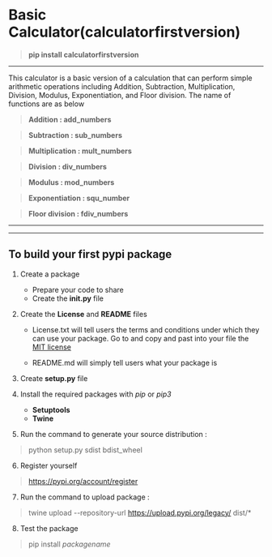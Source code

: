 # Basic Calculator(calculatorfirstversion) 
> **pip install calculatorfirstversion**
***
This calculator is a basic version of a calculation that can perform simple arithmetic operations including Addition, Subtraction, Multiplication, Division, Modulus, Exponentiation, and Floor division. The name of functions are as below


> **Addition : add_numbers**

> **Subtraction : sub_numbers**

> **Multiplication : mult_numbers**

> **Division : div_numbers**

> **Modulus : mod_numbers**

> **Exponentiation : squ_number**

> **Floor division : fdiv_numbers**

---
---

## To build your first pypi package 

1. Create a package
    - Prepare your code to share
    - Create the **__init__.py** file

2. Create the **License** and **README** files
    - License.txt will tell users the terms and conditions under which they can use your package. 
    Go to   and copy and past into your file the [MIT license](https://opensource.org/licenses/MIT)

    - README.md will simply tell users what your package is

3. Create **setup.py** file 
	
4. Install the required packages with _pip_ or _pip3_

    - **Setuptools**  
    - **Twine**
    


5. Run the command to generate your source distribution : 

> python setup.py sdist bdist_wheel


6. Register yourself
> https://pypi.org/account/register

7. Run the command to upload package :

> twine upload --repository-url https://upload.pypi.org/legacy/ dist/*


8. Test the package  
> pip install   _packagename_
